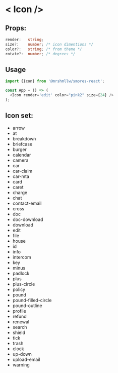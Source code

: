 # < Icon />

## Props:

```ts
render:   string; 
size?:    number; /* icon dimentions */
color?:   string; /* from theme */
rotate?:  number; /* degrees */
```

## Usage

```js
import {Icon} from '@mrshmllw/smores-react';

const App = () => (
  <Icon render='edit' color="pink2" size={24} />
);
```

## Icon set:

* arrow
* at
* breakdown
* briefcase
* burger
* calendar
* camera
* car
* car-claim
* car-mta
* card
* caret
* charge
* chat
* contact-email
* cross
* doc
* doc-download
* download
* edit
* file
* house
* id
* info
* intercom
* key
* minus
* padlock
* plus
* plus-circle
* policy
* pound
* pound-filled-circle
* pound-outline
* profile
* refund
* renewal
* search
* shield
* tick
* trash
* clock
* up-down
* upload-email
* warning
